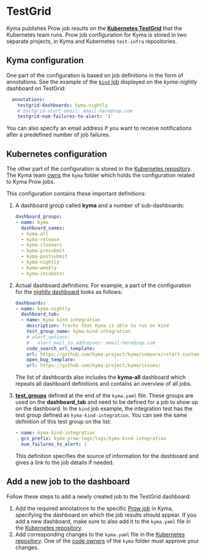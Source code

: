 # TestGrid

Kyma publishes Prow job results on the [**Kubernetes TestGrid**](https://testgrid.k8s.io/kyma-all) that the Kubernetes team runs. Prow job configuration for Kyma is stored in two separate projects, in Kyma and Kubernetes `test-infra` repositories.

## Kyma configuration

One part of the configuration is based on job definitions in the form of annotations. See the example of the [`kind` job](https://github.com/kyma-project/test-infra/blob/60493dd61d77da363b8758b7e4c94f25d4b36501/prow/jobs/test-infra/test-infra-kind.yaml#L80-L83) displayed on the *kyma-nightly* dashboard on TestGrid:

```yaml
  annotations:
    testgrid-dashboards: kyma-nightly
    # testgrid-alert-email: email-here@sap.com
    testgrid-num-failures-to-alert: '1'
```

You can also specify an email address if you want to receive notifications after a predefined number of job failures.

## Kubernetes configuration

The other part of the configuration is stored in the [Kubernetes repository](https://github.com/kubernetes/test-infra/tree/master/config/testgrids). The Kyma team [owns](https://github.com/kubernetes/test-infra/blob/master/config/testgrids/kyma/OWNERS) the `kyma` folder which holds the configuration related to Kyma Prow jobs.

This configuration contains these important definitions:

1. A dashboard group called **kyma** and a number of sub-dashboards:

    ```yaml
    dashboard_groups:
    - name: kyma
      dashboard_names:
      - kyma-all
      - kyma-release
      - kyma-cleaners
      - kyma-presubmit
      - kyma-postsubmit
      - kyma-nightly
      - kyma-weekly
      - kyma-incubator
    ```

2. Actual dashboard definitions. For example, a part of the configuration for the [nightly dashboard](https://github.com/kubernetes/test-infra/blob/8737414459c84bdefdbb279caef5c8339033da69/config/testgrids/kyma/kyma.yaml#L355) looks as follows:

    ```yaml
    dashboards:
    - name: kyma-nightly
      dashboard_tab:
      - name: Kyma kind integration
        description: Tracks that Kyma is able to run on kind
        test_group_name: kyma-kind-integration
        # alert_options:
        #   alert_mail_to_addresses: email-here@sap.com
        code_search_url_template:
        url: https://github.com/kyma-project/kyma/compare/<start-custom-0>...<end-custom-0>
        open_bug_template:
        url: https://github.com/kyma-project/kyma/issues/
    ```
    The list of dashboards also includes the **kyma-all** dashboard which repeats all dashboard definitions and contains an overview of all jobs.

3. [**test_groups**](https://github.com/kubernetes/test-infra/blob/8737414459c84bdefdbb279caef5c8339033da69/config/testgrids/kyma/kyma.yaml#L422) defined at the end of the `kyma.yaml` file. These groups are used on the **dashboard_tab** and need to be defined for a job to show up on the dashboard. In the `kind` job example, the integration test has the test group defined as `kyma-kind-integration`. You can see the same definition of this test group on the list:

    ```yaml
    - name: kyma-kind-integration
      gcs_prefix: kyma-prow-logs/logs/kyma-kind-integration
      num_failures_to_alert: 1
    ```

    This definition specifies the source of information for the dashboard and gives a link to the job details if needed.

## Add a new job to the dashboard

Follow these steps to add a newly created job to the TestGrid dashboard:

1. Add the required annotations to the specific [Prow job](https://github.com/kyma-project/test-infra/tree/master/prow/jobs) in Kyma, specifying the dashboard on which the job results should appear. If you add a new dashboard, make sure to also add it to the `kyma.yaml` file in the [Kubernetes repository](https://github.com/kubernetes/test-infra/blob/8737414459c84bdefdbb279caef5c8339033da69/config/testgrids/kyma/kyma.yaml).
2. Add corresponding changes to the `kyma.yaml` file in the [Kubernetes repository](https://github.com/kubernetes/test-infra/blob/8737414459c84bdefdbb279caef5c8339033da69/config/testgrids/kyma/kyma.yaml). One of the [code owners](https://github.com/kubernetes/test-infra/blob/master/config/testgrids/kyma/OWNERS) of the `kyma` folder must approve your changes.
